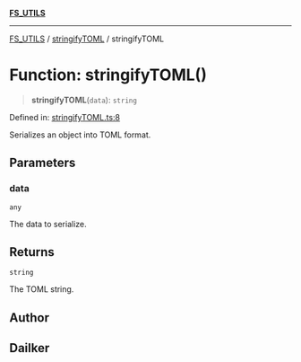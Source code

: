 [**FS_UTILS**](../../README.md)

***

[FS_UTILS](../../README.md) / [stringifyTOML](../README.md) / stringifyTOML

# Function: stringifyTOML()

> **stringifyTOML**(`data`): `string`

Defined in: [stringifyTOML.ts:8](https://github.com/dailker/everyutil-js/blob/b3e269da55b7d96c15eb37e98c5c4f6b94f05f6f/src/fs/stringifyTOML.ts#L8)

Serializes an object into TOML format.

## Parameters

### data

`any`

The data to serialize.

## Returns

`string`

The TOML string.

## Author

## Dailker
